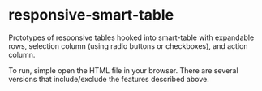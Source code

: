 responsive-smart-table
=================

Prototypes of responsive tables hooked into smart-table with expandable rows, selection column (using radio buttons or checkboxes), and action column. 

To run, simple open the HTML file in your browser. There are several versions that include/exclude the features described above.
